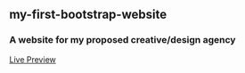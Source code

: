 ## my-first-bootstrap-website
### A website for my proposed creative/design agency
[Live Preview](https://dwinjnr.github.io/my-first-bootstrap-website/)
